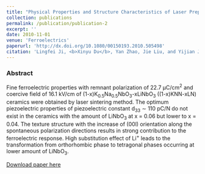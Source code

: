 ```yaml
---
title: "Physical Properties and Structure Characteristics of Laser Prepared (Na<sub>0.5</sub>K<sub>0.5</sub>)NbO<sub>3</sub>-LiNbO<sub>3</sub> Ceramics"
collection: publications
permalink: /publication/publication-2
excerpt: ''
date: 2010-11-01
venue: 'Ferroelectrics'
paperurl: 'http://dx.doi.org/10.1080/00150193.2010.505498'
citation: 'Lingfei Ji, <b>Xinyu Du</b>, Yan Zhao, Jie Liu, and Yijian Jiang, "Physical Properties and Structure Characteristics of Laser Prepared (Na<sub>0.5</sub>K<sub>0.5</sub>)NbO<sub>3</sub>-LiNbO<sub>3</sub> Ceramics", <b><i>Ferroelectrics</i> 400</b>, 104-112 (2010)'
---
```

### Abstract

Fine ferroelectric properties with remnant polarization of 22.7 μC/cm<sup>2</sup> and coercive field of 16.1 kV/cm of (1-x)K<sub>0.5</sub>Na<sub>0.5</sub>NbO<sub>3</sub>-xLiNbO<sub>3</sub> ((1-x)KNN-xLN) ceramics were obtained by laser sintering method. The optimum piezoelectric properties of piezoelectric constant d<sub>33</sub> ∼ 110 pC/N do not exist in the ceramics with the amount of LiNbO<sub>3</sub> at x = 0.06 but lower to x = 0.04. The texture structure with the increase of (00l) orientation along the spontaneous polarization directions results in strong contribution to the ferroelectric response. High substitution effect of Li<sup>+</sup> leads to the transformation from orthorhombic phase to tetragonal phases occurring at lower amount of LiNbO<sub>3</sub>.

[Download paper here](http://www.tandfonline.com/doi/abs/10.1080/00150193.2010.505498)